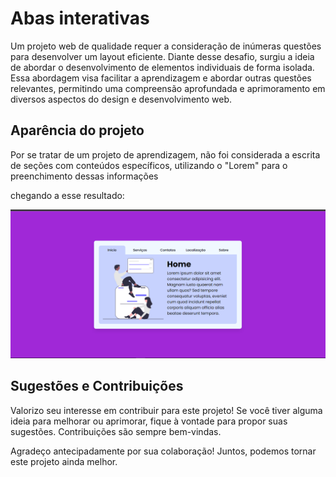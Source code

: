 
# Abas interativas

Um projeto web de qualidade requer a consideração de inúmeras questões para desenvolver um layout eficiente. Diante desse desafio, surgiu a ideia de abordar o desenvolvimento de elementos individuais de forma isolada. Essa abordagem visa facilitar a aprendizagem e abordar outras questões relevantes, permitindo uma compreensão aprofundada e aprimoramento em diversos aspectos do design e desenvolvimento web.

## Aparência do projeto

Por se tratar de um projeto de aprendizagem, não foi considerada a escrita de seções com conteúdos específicos, utilizando o "Lorem" para o preenchimento dessas informações

chegando a esse resultado: 

![Aparencia do projeto](/src/images/Resultado.png)

## Sugestões e Contribuições

Valorizo seu interesse em contribuir para este projeto! Se você tiver alguma ideia para melhorar ou aprimorar, fique à vontade para propor suas sugestões. Contribuições são sempre bem-vindas.


Agradeço antecipadamente por sua colaboração! Juntos, podemos tornar este projeto ainda melhor.

